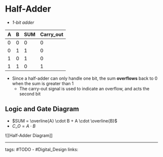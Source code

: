 # Half-Adder
- *1-bit adder*

| A   | B   | SUM | Carry_out |
| --- | --- | --- | --------- |
| 0   | 0   | 0   | 0         |
| 0   | 1   | 1   | 0         |
| 1   | 0   | 1   | 0         |
| 1   | 1   | 0   | 1         |

- Since a half-adder can only handle one bit, the sum **overflows** back to 0 when the sum is greater than 1
	- The carry-out signal is used to indicate an overflow, and acts the second bit

## Logic and Gate Diagram
- $SUM = \overline{A} \cdot B + A \cdot \overline{B}$
- $C\_{O}= A \cdot B$

![[Half-Adder Diagram]]

---
tags: #TODO - #Digital_Design 
links:
